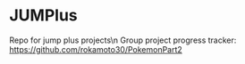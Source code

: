 # JUMPlus
Repo for jump plus projects\n
Group project progress tracker: https://github.com/rokamoto30/PokemonPart2
